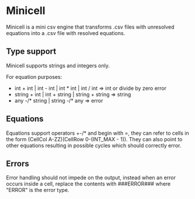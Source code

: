 # Minicell

Minicell is a mini csv engine that transforms .csv files with unresolved equations into a .csv file with resolved equations.

## Type support

Minicell supports strings and integers only.

For equation purposes:

- int + int | int - int | int \* int | int / int => int or divide by zero error
- string + int | int + string | string + string => string
- any -/\* string | string -/\* any => error

## Equations

Equations support operators +-/\* and begin with =, they can refer to cells in the form (CellCol A-ZZ)(CellRow 0-(INT_MAX - 1)). They can also point to other equations resulting in possible cycles which should correctly error.

## Errors

Error handling should not impede on the output, instead when an error occurs inside a cell, replace the contents with ###ERROR### where "ERROR" is the error type.
